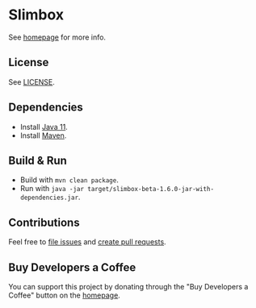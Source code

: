 Slimbox
=======

See [homepage](https://rok.strnisa.com/slimbox/) for more info.

License
-------
See [LICENSE](LICENSE).

Dependencies
------------
* Install [Java 11](https://www.oracle.com/technetwork/java/javase/downloads/jdk11-downloads-5066655.html).
* Install [Maven](https://maven.apache.org/download.cgi).

Build & Run
-----------
* Build with `mvn clean package`.
* Run with `java -jar target/slimbox-beta-1.6.0-jar-with-dependencies.jar`.

Contributions
-------------
Feel free to
[file issues](https://help.github.com/en/articles/creating-an-issue) and
[create pull requests](https://help.github.com/en/articles/creating-a-pull-request).

Buy Developers a Coffee
-----------------------
You can support this project by donating through the "Buy Developers a
Coffee" button on the [homepage](https://rok.strnisa.com/slimbox/).